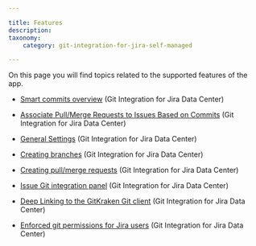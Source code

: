 ```yaml
---

title: Features
description:
taxonomy:
    category: git-integration-for-jira-self-managed

---
```

On this page you will find topics related to the supported features of the app.

*   [Smart commits overview](/git-integration-for-jira-self-managed/smart-commits-overview-gij-self-managed) (Git Integration for Jira Data Center)

*   [Associate Pull/Merge Requests to Issues Based on Commits](/git-integration-for-jira-self-managed/associate-pull-merge-requests-to-issues-based-on-commits-gij-self-managed) (Git Integration for Jira Data Center)

*   [General Settings](/git-integration-for-jira-self-managed/general-settings-gij-self-managed) (Git Integration for Jira Data Center)

*   [Creating branches](/git-integration-for-jira-self-managed/creating-branches-gij-self-managed) (Git Integration for Jira Data Center)

*   [Creating pull/merge requests](/git-integration-for-jira-self-managed/create-pull-merge-requests-gij-self-managed) (Git Integration for Jira Data Center)

*   [Issue Git integration panel](/git-integration-for-jira-self-managed/issue-git-integration-panel-gij-self-managed) (Git Integration for Jira Data Center)

*   [Deep Linking to the GitKraken Git client](/git-integration-for-jira-self-managed/deep-linking-to-the-gitkraken-git-client-gij-self-managed) (Git Integration for Jira Data Center)

*   [Enforced git permissions for Jira users](/git-integration-for-jira-self-managed/enforced-git-permissions-for-jira-users-gij-self-managed) (Git Integration for Jira Data Center)